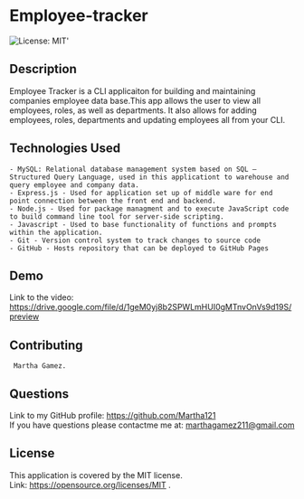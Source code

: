 # Employee-tracker
  ![License: MIT](https://img.shields.io/badge/License-MIT-yellow.svg)' 
  ## Description
   Employee Tracker is a CLI applicaiton for building and maintaining companies employee data base.This app  allows the user to view all employees, roles, as well as departments. It also allows for adding employees, roles, departments and updating employees all from your CLI.

  ## Technologies Used
    - MySQL: Relational database management system based on SQL – Structured Query Language, used in this applicationt to warehouse and query employee and company data.
    - Express.js - Used for application set up of middle ware for end point connection between the front end and backend.
    - Node.js - Used for package managment and to execute JavaScript code to build command line tool for server-side scripting.
    - Javascript - Used to base functionality of functions and prompts within the application.
    - Git - Version control system to track changes to source code
    - GitHub - Hosts repository that can be deployed to GitHub Pages
  
  ## Demo
   Link to the video: https://drive.google.com/file/d/1geM0yj8b2SPWLmHUI0gMTnvOnVs9d19S/preview

  ## Contributing
     Martha Gamez.

  ## Questions
  Link to my GitHub profile: https://github.com/Martha121 <br/>
  If you have questions please contactme me at: marthagamez211@gmail.com

  ## License
  This application is covered by the MIT license.<br/>
  Link: https://opensource.org/licenses/MIT  . 